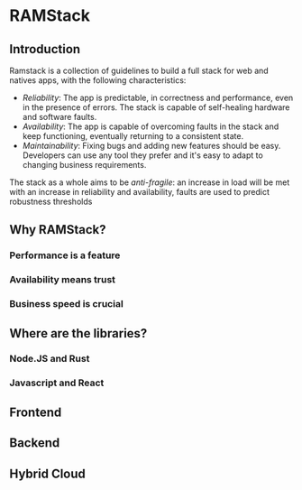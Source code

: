 # RAMStack
## Introduction

Ramstack is a collection of guidelines to build a full stack for web and natives apps, with the following characteristics:

 - *Reliability*: The app is predictable, in correctness and performance, even in the presence of errors. The stack is capable of self-healing hardware and software faults.
 - *Availability*:  The app is capable of overcoming faults in the stack and keep functioning, eventually returning to a consistent state. 
 - *Maintainability*: Fixing bugs and adding new features should be easy. Developers can use any tool they prefer and it's easy to adapt to changing business requirements.

The stack as a whole aims to be *anti-fragile*: an increase in load will be met with an increase in reliability and availability, faults are used to predict robustness thresholds

## Why RAMStack?

### Performance is a feature

### Availability means trust

### Business speed is crucial



## Where are the libraries?

### Node.JS and Rust

### Javascript and React

## Frontend

## Backend

## Hybrid Cloud


<!--stackedit_data:
eyJoaXN0b3J5IjpbMTkyMjk0MzY4NywtOTc3NDU2NDI2LDgxNz
MxMDAzNiwzMzY0MDc3OTcsLTIwMDQzNDA1OSwtMTg3NzU5NTI3
NV19
-->